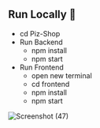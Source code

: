 ## Run Locally 🚀
- cd Piz-Shop
- Run Backend
  - npm install
  - npm start
- Run Frontend
  - open new terminal
  - cd frontend
  - npm install
  - npm start


![Screenshot (47)](https://user-images.githubusercontent.com/99719238/233854631-237cabd0-414f-47b5-98bb-e6aa23ea5611.png)
